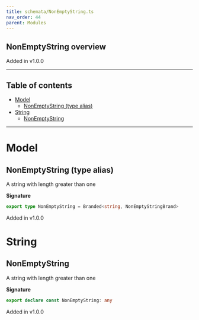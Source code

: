 ```yaml
---
title: schemata/NonEmptyString.ts
nav_order: 44
parent: Modules
---
```


## NonEmptyString overview

Added in v1.0.0

---

<h2 class="text-delta">Table of contents</h2>

- [Model](#model)
  - [NonEmptyString (type alias)](#nonemptystring-type-alias)
- [String](#string)
  - [NonEmptyString](#nonemptystring)

---

# Model

## NonEmptyString (type alias)

A string with length greater than one

**Signature**

```ts
export type NonEmptyString = Branded<string, NonEmptyStringBrand>
```

Added in v1.0.0

# String

## NonEmptyString

A string with length greater than one

**Signature**

```ts
export declare const NonEmptyString: any
```

Added in v1.0.0
